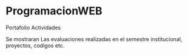# ProgramacionWEB
Portafolio Actividades

Se mostraran Las evaluaciones realizadas en el semestre institucional, proyectos, codigos etc.
